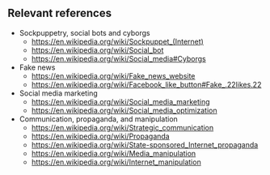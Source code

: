 ## Relevant references

- Sockpuppetry, social bots and cyborgs
    - https://en.wikipedia.org/wiki/Sockpuppet_(Internet)
    - https://en.wikipedia.org/wiki/Social_bot
    - https://en.wikipedia.org/wiki/Social_media#Cyborgs
- Fake news
    - https://en.wikipedia.org/wiki/Fake_news_website
    - https://en.wikipedia.org/wiki/Facebook_like_button#Fake_.22likes.22
- Social media marketing
    - https://en.wikipedia.org/wiki/Social_media_marketing
   - https://en.wikipedia.org/wiki/Social_media_optimization
- Communication, propaganda, and manipulation
    - https://en.wikipedia.org/wiki/Strategic_communication
    - https://en.wikipedia.org/wiki/Propaganda
    - https://en.wikipedia.org/wiki/State-sponsored_Internet_propaganda
    - https://en.wikipedia.org/wiki/Media_manipulation
    - https://en.wikipedia.org/wiki/Internet_manipulation

